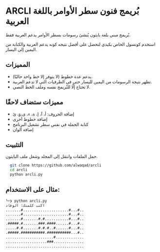 
# ARCLI بُريمج فنون سطر الأوامر باللغة العربية

بٌريمج مبني بلغة بايثون يُنشئ رسومات بسطر الأوامر يدعم العربية فقط.

استخدم كونسول الخاص بكيدي لتحصل على أفضل نتيجه كونه يدعم العربية والكتابة من اليمين إلى اليسار.


## المميزات

- يدعم عدة خطوط (لا يتوفر إلا خط واحد حاليًا).
- تظهر نتيجة الرسومات من اليمين لليسار حتى في الطرفيات التي لا تدعم العربية.
- لا تحتاج إلّا للبٌريمج نفسه وملف الخط النصي.

## مميزات ستضاف لاحقًا

- إضافة الحروف: أ، آ، إ، ة، ء، ى،ؤ، ئ
- إضافة خطوط أخرى
- كتابة الجملة في نفس سطر تشغيل البرنامج
- إضافة ألوان
## التثبيت

حمل الملفات وانتقل إلى المجلد وشغل ملف البايثون.

```bash
  git clone https://github.com/alwaqad/arcli
  cd arcli
  python arcli.py
```
    
## مثال على الاستخدام: 

```bash
╰─❯ python arcli.py
اكتب كلمتك: الوقاد
.......#.....................#...#..
.......#.....................#...#..
.......#.......#.#...........#...#..
.#####.#.......###.####......#...#..
.....#.#.......#.#.#..#......#...#..
.#####.###########.###########...#..
......................#.............
...................###..............
....................................

```

